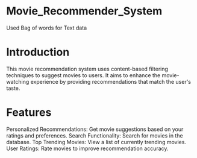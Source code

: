 # Movie_Recommender_System
Used Bag of words for Text data 

# Introduction
This movie recommendation system uses content-based filtering techniques to suggest movies to users. It aims to enhance the movie-watching experience by providing recommendations that match the user's taste.

# Features
Personalized Recommendations: Get movie suggestions based on your ratings and preferences.
Search Functionality: Search for movies in the database.
Top Trending Movies: View a list of currently trending movies.
User Ratings: Rate movies to improve recommendation accuracy.
